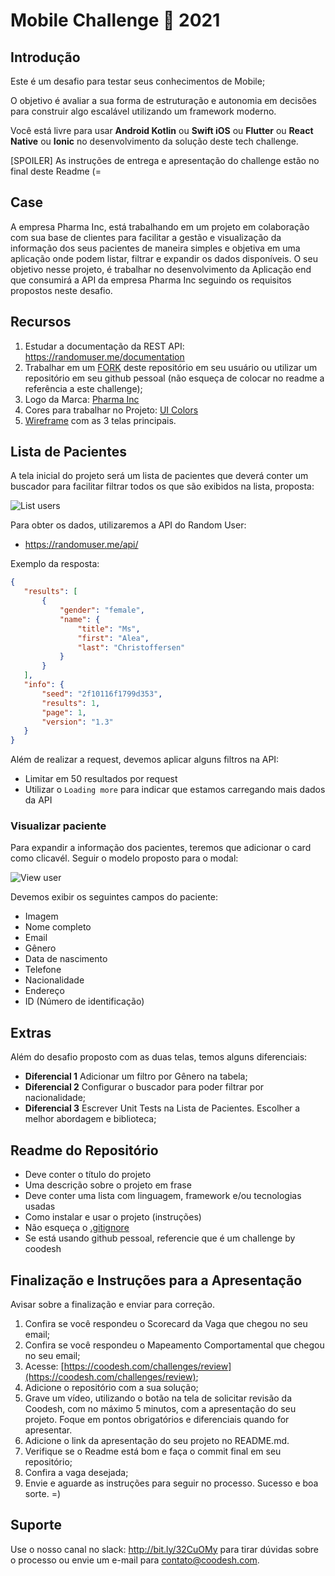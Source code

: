 # Mobile Challenge 🏅 2021

## Introdução

Este é um desafio para testar seus conhecimentos de Mobile;

O objetivo é avaliar a sua forma de estruturação e autonomia em decisões para construir algo escalável utilizando um framework moderno.

Você está livre para usar **Android Kotlin** ou **Swift iOS** ou **Flutter** ou **React Native** ou **Ionic** no desenvolvimento da solução deste tech challenge.

[SPOILER] As instruções de entrega e apresentação do challenge estão no final deste Readme (=

## Case

A empresa Pharma Inc, está trabalhando em um projeto em colaboração com sua base de clientes para facilitar a gestão e visualização da informação dos seus pacientes de maneira simples e objetiva em uma aplicação onde podem listar, filtrar e expandir os dados disponíveis.
O seu objetivo nesse projeto, é trabalhar no desenvolvimento da Aplicação end que consumirá a API da empresa Pharma Inc seguindo os requisitos propostos neste desafio.

## Recursos

1. Estudar a documentação da REST API: https://randomuser.me/documentation
2. Trabalhar em um [FORK](https://lab.coodesh.com/help/gitlab-basics/fork-project.md) deste repositório em seu usuário ou utilizar um repositório em seu github pessoal (não esqueça de colocar no readme a referência a este challenge);
3. Logo da Marca: [Pharma Inc](assets/logo.png)
4. Cores para trabalhar no Projeto: [UI Colors](assets/colors.png)
5. [Wireframe](assets/screens.png) com as 3 telas principais.

## Lista de Pacientes

A tela inicial do projeto será um lista de pacientes que deverá conter um buscador para facilitar filtrar todos os que são exibidos na lista, proposta:

![List users](assets/list.png)

Para obter os dados, utilizaremos a API do Random User:

- https://randomuser.me/api/

Exemplo da resposta:

```json
{
   "results": [
       {
           "gender": "female",
           "name": {
               "title": "Ms",
               "first": "Alea",
               "last": "Christoffersen"
           }
       }
   ],
   "info": {
       "seed": "2f10116f1799d353",
       "results": 1,
       "page": 1,
       "version": "1.3"
   }
}
```

Além de realizar a request, devemos aplicar alguns filtros na API:

- Limitar em 50 resultados por request
- Utilizar o `Loading more` para indicar que estamos carregando mais dados da API

### Visualizar paciente

Para expandir a informação dos pacientes, teremos que adicionar o card como clicavél. Seguir o modelo proposto para o modal:

![View user](assets/modal.png)

Devemos exibir os seguintes campos do paciente:

- Imagem
- Nome completo
- Email
- Gênero
- Data de nascimento
- Telefone
- Nacionalidade
- Endereço
- ID (Número de identificação)

## Extras

Além do desafio proposto com as duas telas, temos alguns diferenciais:

- **Diferencial 1** Adicionar um filtro por Gênero na tabela;
- **Diferencial 2** Configurar o buscador para poder filtrar por nacionalidade;
- **Diferencial 3** Escrever Unit Tests na Lista de Pacientes. Escolher a melhor abordagem e biblioteca;

## Readme do Repositório

- Deve conter o título do projeto
- Uma descrição sobre o projeto em frase
- Deve conter uma lista com linguagem, framework e/ou tecnologias usadas
- Como instalar e usar o projeto (instruções)
- Não esqueça o [.gitignore](https://www.toptal.com/developers/gitignore)
- Se está usando github pessoal, referencie que é um challenge by coodesh

## Finalização e Instruções para a Apresentação

Avisar sobre a finalização e enviar para correção.

1. Confira se você respondeu o Scorecard da Vaga que chegou no seu email;
2. Confira se você respondeu o Mapeamento Comportamental que chegou no seu email;
3. Acesse: [https://coodesh.com/challenges/review](https://coodesh.com/challenges/review);
4. Adicione o repositório com a sua solução;
5. Grave um vídeo, utilizando o botão na tela de solicitar revisão da Coodesh, com no máximo 5 minutos, com a apresentação do seu projeto. Foque em pontos obrigatórios e diferenciais quando for apresentar.
6. Adicione o link da apresentação do seu projeto no README.md.
7. Verifique se o Readme está bom e faça o commit final em seu repositório;
8. Confira a vaga desejada;
9. Envie e aguarde as instruções para seguir no processo. Sucesso e boa sorte. =)

## Suporte

Use o nosso canal no slack: http://bit.ly/32CuOMy para tirar dúvidas sobre o processo ou envie um e-mail para contato@coodesh.com.

